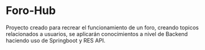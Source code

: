 # Foro-Hub
Proyecto creado para recrear el funcionamiento de un foro, creando topicos relacionados a usuarios, se aplicarán conocimientos a nivel de Backend haciendo uso de Springboot y RES API.
